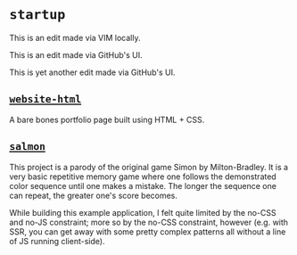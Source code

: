 # `startup`

This is an edit made via VIM locally.

This is an edit made via GitHub's UI.

This is yet another edit made via GitHub's UI.

## [`website-html`](https://github.com/nicholaschiang/website-html)

A bare bones portfolio page built using HTML + CSS.

## [`salmon`](https://github.com/nicholaschiang/salmon)

This project is a parody of the original game Simon by Milton-Bradley.
It is a very basic repetitive memory game where one follows the demonstrated color sequence until one makes a mistake.
The longer the sequence one can repeat, the greater one's score becomes.

While building this example application, I felt quite limited by the no-CSS and no-JS constraint; more so by the no-CSS constraint, however (e.g. with SSR, you can get away with some pretty complex patterns all without a line of JS running client-side). 
